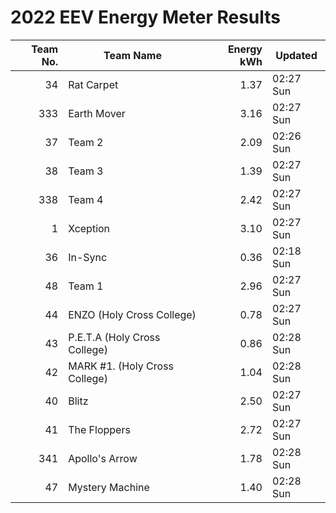 # 2022 EEV Energy Meter Results
|Team No.|Team Name|Energy kWh|Updated|
|---:|---|---:|---|
|34|Rat Carpet|1.37|02:27 Sun|
|333|Earth Mover|3.16|02:27 Sun|
|37|Team 2|2.09|02:26 Sun|
|38|Team 3|1.39|02:27 Sun|
|338|Team 4|2.42|02:27 Sun|
|1|Xception|3.10|02:27 Sun|
|36|In-Sync|0.36|02:18 Sun|
|48|Team 1|2.96|02:27 Sun|
|44|ENZO (Holy Cross College)|0.78|02:27 Sun|
|43|P.E.T.A (Holy Cross College)|0.86|02:28 Sun|
|42|MARK #1. (Holy Cross College)|1.04|02:28 Sun|
|40|Blitz|2.50|02:27 Sun|
|41|The Floppers|2.72|02:27 Sun|
|341|Apollo's Arrow|1.78|02:28 Sun|
|47|Mystery Machine|1.40|02:28 Sun|
